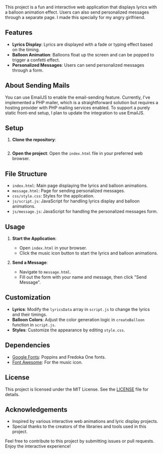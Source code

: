 

This project is a fun and interactive web application that displays lyrics with a balloon animation effect. Users can also send personalized messages through a separate page. I made this specially for my angry girlfriend. 

## Features

- **Lyrics Display**: Lyrics are displayed with a fade or typing effect based on the timing.
- **Balloon Animation**: Balloons float up the screen and can be popped to trigger a confetti effect.
- **Personalized Messages**: Users can send personalized messages through a form.

## About Sending Mails 

You can use EmailJS to enable the email-sending feature. Currently, I've implemented a PHP mailer, which is a straightforward solution but requires a hosting provider with PHP mailing services enabled. To support a purely static front-end setup, I plan to update the integration to use EmailJS.

## Setup

1. **Clone the repository**:
    ```sh
    
    ```

2. **Open the project**:
    Open the `index.html` file in your preferred web browser.

## File Structure

- `index.html`: Main page displaying the lyrics and balloon animations.
- `message.html`: Page for sending personalized messages.
- `css/style.css`: Styles for the application.
- `js/script.js`: JavaScript for handling lyrics display and balloon animations.
- `js/message.js`: JavaScript for handling the personalized messages form.

## Usage

1. **Start the Application**:
    - Open `index.html` in your browser.
    - Click the music icon button to start the lyrics and balloon animations.

2. **Send a Message**:
    - Navigate to `message.html`.
    - Fill out the form with your name and message, then click "Send Message".

## Customization

- **Lyrics**: Modify the `lyricsData` array in `script.js` to change the lyrics and their timings.
- **Balloon Colors**: Adjust the color generation logic in `createBalloon` function in `script.js`.
- **Styles**: Customize the appearance by editing `style.css`.

## Dependencies

- [Google Fonts](https://fonts.google.com/): Poppins and Fredoka One fonts.
- [Font Awesome](https://fontawesome.com/): For the music icon.

## License

This project is licensed under the MIT License. See the [LICENSE](LICENSE) file for details.

## Acknowledgements

- Inspired by various interactive web animations and lyric display projects.
- Special thanks to the creators of the libraries and tools used in this project.

Feel free to contribute to this project by submitting issues or pull requests. Enjoy the interactive experience!
